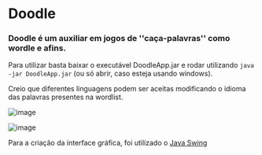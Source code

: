# Doodle 
### Doodle é um auxiliar em jogos de ''caça-palavras'' como wordle e afins.

Para utilizar basta baixar o executável DoodleApp.jar e rodar utilizando ```java -jar DoodleApp.jar``` (ou só abrir, caso esteja usando windows).

Creio que diferentes linguagens podem ser aceitas modificando o idioma das palavras presentes na wordlist.

![image](https://github.com/Maracujacake/Doodle_/assets/74564883/4e5cc9f8-c11a-4efd-b94f-fd6ebfff0329)

![image](https://github.com/Maracujacake/Doodle_/assets/74564883/98cd0830-eb79-4b73-8386-0342d0f8f4fc)





Para a criação da interface gráfica, foi utilizado o <a href="https://docs.oracle.com/javase/7/docs/api/javax/swing/package-summary.html">Java Swing</a>

